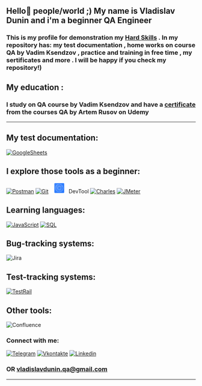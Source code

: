 ## Hello👋 people/world ;) My name is Vladislav Dunin and i'm a beginner QA Engineer 

### This is my profile for demonstration my [Hard Skills](https://github.com/VladislavDunin/My-testing-practice-checklists-bug-reports-and-home-work-) . In my repository has: my test documentation , home works on course QA by Vadim Ksendzov , practice and training in free time , my sertificates and more . I will be happy if you check my repository!)
## My education : 
### I study on QA course by Vadim Ksendzov and  have a [certificate](https://github.com/VladislavDunin/My-testing-practice-checklists-bug-reports-and-home-work-/blob/main/Sertificates/%D0%A2%D0%B5%D1%81%D1%82%D0%B8%D1%80%D0%BE%D0%B2%D1%89%D0%B8%D0%BA%20%D1%81%20%D0%BD%D1%83%D0%BB%D1%8F.%20Web%2C%20Mobile%2C%20Postman%2C%20SQL%2C%20Git%2C%20Bash.pdf) from the courses QA by Artem Rusov on Udemy
-------------------------------------------------
## My test documentation:
[![GoogleSheets](https://img.shields.io/badge/-Checklists_And_Bug_reports-090909?style=for-the-badge&logo=GoogleSheets)](https://drive.google.com/drive/folders/1AjG6qMTcGRlQA_n82bzTIOfA3e9qLPQp)
##  I explore those tools as a beginner:
[![Postman](https://img.shields.io/badge/-Postman-090909?style=for-the-badge&logo=Postman)](https://github.com/VladislavDunin/My-testing-practice-checklists-bug-reports-and-home-work-/tree/main/POSTMAN)
[![Git](https://img.shields.io/badge/-Git-090909?style=for-the-badge&logo=Git)](https://github.com/VladislavDunin/My-testing-practice-checklists-bug-reports-and-home-work-/tree/main/Terminal%20home%20work%20and%20practice)
<img  src = "https://github.com/VladislavDunin/VladislavDunin/blob/main/chrome-devtools-16x9_720%20(1).png" width = "50" />DevTool
[![Charles](https://img.shields.io/badge/-Charles-090909?style=for-the-badge&logo=Charles)]()
[![JMeter](https://img.shields.io/badge/-JMeter-090909?style=for-the-badge&logo=JMeter)]()

## Learning languages:
[![JavaScript](https://img.shields.io/badge/-JavaScript-090909?style=for-the-badge&logo=JavaScript)](https://github.com/VladislavDunin/My-testing-practice-checklists-bug-reports-and-home-work-/tree/main/JavaScript%20homework%20and%20practice) 
[![SQL](https://img.shields.io/badge/-SQL-090909?style=for-the-badge&logo=MySQL)]()

## Bug-tracking systems:
![Jira](https://img.shields.io/badge/-Jira-090909?style=for-the-badge&logo=Jira)


## Test-tracking systems:
[![TestRail](https://img.shields.io/badge/-TestRail-090909?style=for-the-badge&logo=TestRail)]()

## Other tools:
![Confluence](https://img.shields.io/badge/-Confluence-090909?style=for-the-badge&logo=Confluence)

### Connect with me:
[![Telegram](https://img.shields.io/badge/-Telegram-090909?style=for-the-badge&logo=Telegram)](https://t.me/VladislavDunin)
[![Vkontakte](https://img.shields.io/badge/-VKontakte-090909?style=for-the-badge&logo=VK)](https://vk.com/alfameister)
[![Linkedin](https://img.shields.io/badge/-Linkedin-090909?style=for-the-badge&logo=Linkedin)](https://www.linkedin.com/in/vladislav-dunin-520696236/)
### OR vladislavdunin.qa@gmail.com
 ---------------------------------